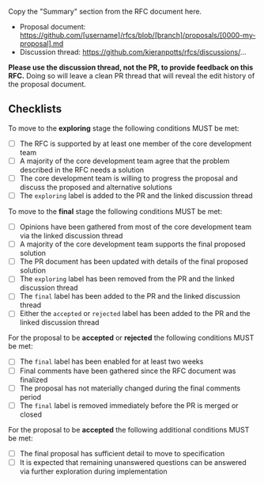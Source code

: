 Copy the "Summary" section from the RFC document here.

- Proposal document: https://github.com/[username]/rfcs/blob/[branch]/proposals/[0000-my-proposal].md
- Discussion thread: https://github.com/kieranpotts/rfcs/discussions/...

**Please use the discussion thread, not the PR, to provide feedback on this RFC.** Doing so will leave a clean PR thread that will reveal the edit history of the proposal document.

## Checklists

To move to the **exploring** stage the following conditions MUST be met:

- [ ] The RFC is supported by at least one member of the core development team
- [ ] A majority of the core development team agree that the problem described in the RFC needs a solution
- [ ] The core development team is willing to progress the proposal and discuss the proposed and alternative solutions
- [ ] The `exploring` label is added to the PR and the linked discussion thread

To move to the **final** stage the following conditions MUST be met:

- [ ] Opinions have been gathered from most of the core development team via the linked discussion thread
- [ ] A majority of the core development team supports the final proposed solution
- [ ] The PR document has been updated with details of the final proposed solution
- [ ] The `exploring` label has been removed from the PR and the linked discussion thread
- [ ] The `final` label has been added to the PR and the linked discussion thread
- [ ] Either the `accepted` or `rejected` label has been added to the PR and the linked discussion thread

For the proposal to be **accepted** or **rejected** the following conditions MUST be met:

- [ ] The `final` label has been enabled for at least two weeks
- [ ] Final comments have been gathered since the RFC document was finalized
- [ ] The proposal has not materially changed during the final comments period
- [ ] The `final` label is removed immediately before the PR is merged or closed

For the proposal to be **accepted** the following additional conditions MUST be met:

- [ ] The final proposal has sufficient detail to move to specification
- [ ] It is expected that remaining unanswered questions can be answered via further exploration during implementation
